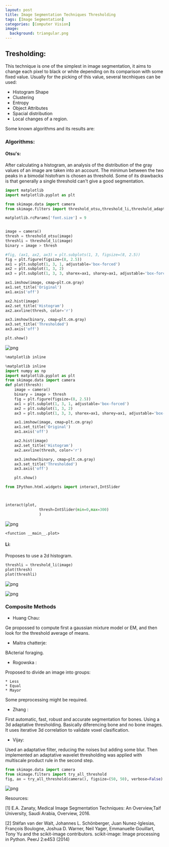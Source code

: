 ```yaml
---
layout: post
title: Image Segmentation Techniques Thresholding 
tags: [Image Segmentation]
categories: [Computer Vision]
image:
  background: triangular.png
---
```



## Tresholding: 

This technique is one of the simplest in image segmentation, it aims to change each pixel to black or white depending on its comparison with some fixed value. Usually for the picking of  this value, several tecnhiques can be used: 

* Histogram Shape
* Clustering
* Entropy
* Object Attributes
* Spacial distribution
* Local changes of a region. 

Some known algorithms and its results are: 

### Algorithms:

#### Otsu's: 

After calculating a histogram, an analysis of the distribution of the gray values of an image are taken into an account. The minimun between the two peaks in a bimodal histofram is chosen as threshold. Some of its drawbacks is that generally a single threshold can't give a good segmentation. 


```python
import matplotlib
import matplotlib.pyplot as plt

from skimage.data import camera
from skimage.filters import threshold_otsu,threshold_li,threshold_adaptive

matplotlib.rcParams['font.size'] = 9


image = camera()
thresh = threshold_otsu(image)
threshli = threshold_li(image)
binary = image > thresh

#fig, (ax1, ax2, ax3) = plt.subplots(1, 3, figsize=(8, 2.5))
fig = plt.figure(figsize=(8, 2.5))
ax1 = plt.subplot(1, 3, 1, adjustable='box-forced')
ax2 = plt.subplot(1, 3, 2)
ax3 = plt.subplot(1, 3, 3, sharex=ax1, sharey=ax1, adjustable='box-forced')

ax1.imshow(image, cmap=plt.cm.gray)
ax1.set_title('Original')
ax1.axis('off')

ax2.hist(image)
ax2.set_title('Histogram')
ax2.axvline(thresh, color='r')

ax3.imshow(binary, cmap=plt.cm.gray)
ax3.set_title('Thresholded')
ax3.axis('off')

plt.show()
```


![png](../images/output_1_0.png)



```python
%matplotlib inline
```


```python
%matplotlib inline
import numpy as np
import matplotlib.pyplot as plt
from skimage.data import camera
def plot(thresh):
    image = camera()
    binary = image > thresh
    fig = plt.figure(figsize=(8, 2.5))
    ax1 = plt.subplot(1, 3, 1, adjustable='box-forced')
    ax2 = plt.subplot(1, 3, 2)
    ax3 = plt.subplot(1, 3, 3, sharex=ax1, sharey=ax1, adjustable='box-forced')

    ax1.imshow(image, cmap=plt.cm.gray)
    ax1.set_title('Original')
    ax1.axis('off')

    ax2.hist(image)
    ax2.set_title('Histogram')
    ax2.axvline(thresh, color='r')

    ax3.imshow(binary, cmap=plt.cm.gray)
    ax3.set_title('Thresholded')
    ax3.axis('off')

    plt.show()

```


```python
from IPython.html.widgets import interact,IntSlider



interact(plot,
               thresh=IntSlider(min=0,max=300)
               )
```


![png](../images/output_4_0.png)





    <function __main__.plot>



####  Li: 

Proposes to use a 2d histogram. 


```python
threshli = threshold_li(image)
plot(thresh)
plot(threshli)
```


![png](../images/output_6_0.png)



![png](../images/output_6_1.png)


### Composite Methods

*  Huang  Chau:

Ge propossed to compute first a gaussian mixture model or EM, and then look for the threshold average of means. 

* Maitra chatterje: 

BActerial foraging. 

* Rogowska : 

Proposed to divide an image into groups: 
    
    * Less 
    * Equal 
    * Mayor
Some preprocessing might be required. 

* Zhang : 

First automatic, fast, robust and accurate segmentation for bones.  Using a 3d adaptative thresholding.  Basically diferencing bone and no bone images. It uses iterative 3d correlation to validate voxel clasification. 

* Vijay: 

Used an adaptative filter, reducing the noises but adding some blur. Then implemented an adaptative wavelet thresholding was applied with multiscale product rule in the second step. 



```python
from skimage.data import camera
from skimage.filters import try_all_threshold
fig, ax = try_all_threshold(camera(), figsize=(50, 50), verbose=False)

```


![png](../images/output_8_0.png)


Resources: 

[1] E.A. Zanaty, Medical Image Segmentation Techniques: An Overview,Taif University, Saudi Arabia, Overview, 2016. 

[2] Stéfan van der Walt, Johannes L. Schönberger, Juan Nunez-Iglesias, François Boulogne, Joshua D. Warner, Neil Yager, Emmanuelle Gouillart, Tony Yu and the scikit-image contributors. scikit-image: Image processing in Python. PeerJ 2:e453 (2014)

